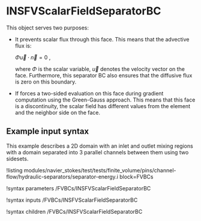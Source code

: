 # INSFVScalarFieldSeparatorBC

This object serves two purposes:

- It prevents scalar flux through this face. This means that the
  advective flux is:

  $\Phi \vec{u}\cdot\vec{n} = 0~,$

  where $\Phi$ is the scalar variable, $\vec{u}$ denotes the velocity vector on the face.
  Furthermore, this separator BC also ensures that the diffusive flux is zero on this boundary.
- If forces a two-sided evaluation on this face during gradient computation
  using the Green-Gauss approach. This means that this face is a discontinuity,
  the scalar field has different values from the element and the neighbor side on the face.

## Example input syntax

This example describes a 2D domain with an inlet and outlet mixing regions with a domain
separated into 3 parallel channels between them using two sidesets.

!listing modules/navier_stokes/test/tests/finite_volume/pins/channel-flow/hydraulic-separators/separator-energy.i block=FVBCs

!syntax parameters /FVBCs/INSFVScalarFieldSeparatorBC

!syntax inputs /FVBCs/INSFVScalarFieldSeparatorBC

!syntax children /FVBCs/INSFVScalarFieldSeparatorBC
